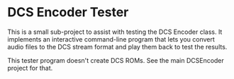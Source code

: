 # DCS Encoder Tester

This is a small sub-project to assist with testing the DCS Encoder class.
It implements an interactive command-line program that lets you convert
audio files to the DCS stream format and play them back to test the
results.

This tester program doesn't create DCS ROMs.  See the main DCSEncoder
project for that.
